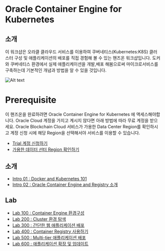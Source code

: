 
# Oracle Container Engine for Kubernetes

## 소개
이 워크샵은 오라클 클라우드 서비스를 이용하여 쿠버네티스(Kubernetes:K8S) 클러스터 구성 및 애플리케이션의 배포를 직접 경험해 볼 수 있는 핸즈온 워크샵입니다.
도커와 쿠버네티스 환경에서 실제 애플리케이션을 개발,배포 해봄으로써 마이크로서비스를 구축하는데 기본적인 개념과 방법을 알 수 있을 것입니다.

![Alt text](https://cdn.app.compendium.com/uploads/user/e7c690e8-6ff9-102a-ac6d-e4aebca50425/0eb8e772-8880-46b2-98ee-257cf9c2fa2c/File/9b95e4c8ff7963d8733c3269804a2ab9/untitled.png)

# Prerequisite 
이 핸즈온을 완료하려면 Oracle Container Engine for Kubernetes 에 액세스해야합니다. Oracle Cloud 계정을 가지고 계시지 않다면 아래 방법에 따라 무료 계정을 받으세요. 
Oracle Blockchain Cloud 서비스가 가용한 Data Center Region를 확인하시고 계정 신청 시에 해당  Region을 선택해서야 서비스를 이용할 수 있습니다. 

* [Trial 계정 신청하기](http://www.oracloud.kr/post/oracle_cloud_trial_universal/)
* [가용한 데이터 선터 Region 확인하기](https://cloud.oracle.com/en_US/data-regions)

## 소개
- [Intro 01 : Docker and Kubernetes 101](Intro/Intro%2001%20:%20Docker%20and%20Kubernetes%20101.md)
- [Intro 02 : Oracle Container Engine and Registry 소개](Intro/Intro%2002%20:%20Oracle%20Container%20Engine%20and%20Registry%20소개.md)

## Lab
- [Lab 100 : Container Engine 환경구성](Lab/Lab%20100%20:%20Container%20Engine%20환경%20구성.md)
- [Lab 200 : Cluster 환경 탐색](Lab/Lab%20200%20:%20Cluster%20환경%20탐색.md)
- [Lab 300 : 간단한 웹 애플리케이션 배포](Lab/Lab%20300%20:%20간단한%20웹%20애플리케이션%20배포.md)
- [Lab 400 : Container Registry 사용하기](Lab/Lab%20400%20:%20Container%20Registry%20사용하기.md)
- [Lab 500 : Multi-tier 애플리케이션 배포](Lab/Lab%20500%20:%20Multi-tier%20애플리케이션%20배포.md)
- [Lab 600 : 애플리케이션 확장 및 업데이트](Lab/Lab%20600%20:%20애플리케이션%20확장%20및%20업데이트.md)

